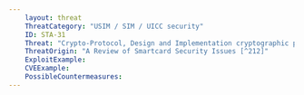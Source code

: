 ```yaml
---
    layout: threat
    ThreatCategory: "USIM / SIM / UICC security"
    ID: STA-31
    Threat: "Crypto-Protocol, Design and Implementation cryptographic protocols handle consecutive cryptographic operations to perform transactions. Cryptographic protocols must be carefully designed to avoid fallbacks with transactions."
    ThreatOrigin: "A Review of Smartcard Security Issues [^212]"
    ExploitExample:
    CVEExample:
    PossibleCountermeasures:
---
```

